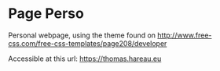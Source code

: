 # Page Perso

Personal webpage, using the theme found on http://www.free-css.com/free-css-templates/page208/developer

Accessible at this url: https://thomas.hareau.eu
